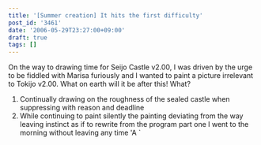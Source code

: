 ```yaml
---
title: '[Summer creation] It hits the first difficulty'
post_id: '3461'
date: '2006-05-29T23:27:00+09:00'
draft: true
tags: []
---
```


On the way to drawing time for Seijo Castle v2.00, I was driven by the urge to be fiddled with Marisa furiously and I wanted to paint a picture irrelevant to Tokijo v2.00. What on earth will it be after this! What?

1.  Continually drawing on the roughness of the sealed castle when suppressing with reason and deadline
2.  While continuing to paint silently the painting deviating from the way leaving instinct as if to rewrite from the program part one I went to the morning without leaving any time 'A `
